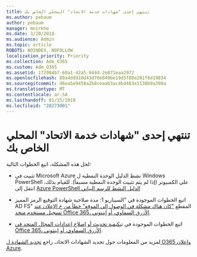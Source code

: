 ```yaml
---
title: تنتهي إحدى "شهادات خدمة الاتحاد" المحلي الخاص بك
ms.author: pebaum
author: pebaum
manager: mnirkhe
ms.date: 3/20/2018
ms.audience: Admin
ms.topic: article
ROBOTS: NOINDEX, NOFOLLOW
localization_priority: Priority
ms.collection: Adm_O365
ms.custom: Adm_O365
ms.assetid: 172084b7-68a1-42a5-944d-2e871eaa2972
ms.openlocfilehash: 89a4dd910d43d70e849be19d5f88e281f6d19834
ms.sourcegitcommit: d6ea5e9458a2b8ceaab3ac4bd483e1130b9a398a
ms.translationtype: MT
ms.contentlocale: ar-SA
ms.lasthandoff: 01/15/2019
ms.locfileid: "28273001"
---
```

# <a name="one-of-your-on-premises-federation-service-certificates-is-expiring"></a>تنتهي إحدى "شهادات خدمة الاتحاد" المحلي الخاص بك

لحل هذه المشكلة، اتبع الخطوات التالية:
  
- تثبيت في Microsoft Azure نشط الدليل الوحدة النمطية ل Windows PowerShell على الكمبيوتر (إذا لم يتم تثبيت الوحدة النمطية مسبقاً). للقيام بذلك، انتقل إلى [Azure PowerShell الدليل النشط للرسم البياني](https://docs.microsoft.com/en-us/powershell/azure/active-directory/install-adv2?view=azureadps-2.0)
    
- اتبع الخطوات الموجودة في "السيناريو 1: مدة صلاحية شهادة التوقيع الرمز المميز AD FS" المقطع ["كان هناك مشكلة في الوصول إلى الموقع" خطأ من خ الإعلان عند تسجيل مستخدم متحد Office 365، الأزرق السماوي، أو إينتوني](https://support.microsoft.com/en-us/help/2713898/there-was-a-problem-accessing-the-site-error-from-ad-fs-when-a-federat).
    
- اتبع الخطوات الموجودة في تي[كيفية تحديث أو إصلاح إعدادات المجال المتحد في Office 365، الأزرق السماوي، أو إينتوني](https://support.microsoft.com/en-us/help/2647048/how-to-update-or-repair-the-settings-of-a-federated-domain-in-office-3).
    
لمزيد من المعلومات حول تجديد الشهادات الاتحاد، راجع [تجديد الشهادة ل O365 وإعلان Azure](https://docs.microsoft.com/en-us/azure/active-directory/connect/active-directory-aadconnect-o365-certs).
  

